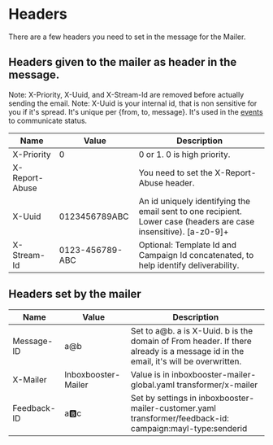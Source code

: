 # Headers
There are a few headers you need to set in the message for the Mailer.

## Headers given to the mailer as header in the message.
Note: X-Priority, X-Uuid, and X-Stream-Id are removed before actually sending the email.
Note: X-Uuid is your internal id, that is non sensitive for you if it's spread. 
It's unique per {from, to, message}.
It's used in the [events](README-EVENTS.md) to communicate status.

| Name           | Value           | Description                                                                                                      |
|----------------|-----------------|------------------------------------------------------------------------------------------------------------------|
| X-Priority     | 0               | 0 or 1. 0 is high priority.                                                                                      |
| X-Report-Abuse |                 | You need to set the X-Report-Abuse header.                                                                       |
| X-Uuid         | 0123456789ABC   | An id uniquely identifying the email sent to one recipient. Lower case (headers are case insensitive). [a-z0-9]+ |
| X-Stream-Id    | 0123-456789-ABC | Optional: Template Id and Campaign Id concatenated, to help identify deliverability.                             |

## Headers set by the mailer
| Name        | Value               | Description                                                                                                                       |
|-------------|---------------------|-----------------------------------------------------------------------------------------------------------------------------------|
 | Message-ID  | a@b                 | Set to a@b. a is X-Uuid. b is the domain of From header. If there already is a message id in the email, it's will be overwritten. |
 | X-Mailer    | Inboxbooster-Mailer | Value is in inboxbooster-mailer-global.yaml transformer/x-mailer                                                                  |
 | Feedback-ID | a:b:c               | Set by settings in inboxbooster-mailer-customer.yaml transformer/feedback-id: campaign:mayl-type:senderid                         |

